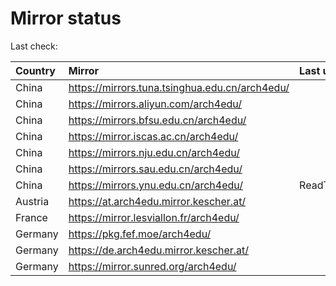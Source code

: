 <script src="./time.js"></script>
# Mirror status
Last check: <script type="text/javascript">localize(1682115416.0021296);</script>

|Country|Mirror|Last update|
|:------|:-----|:----------|
|China|https://mirrors.tuna.tsinghua.edu.cn/arch4edu/|<script type="text/javascript">localize(1682102025);</script>|
|China|https://mirrors.aliyun.com/arch4edu/|<script type="text/javascript">localize(1682102025);</script>|
|China|https://mirrors.bfsu.edu.cn/arch4edu/|<script type="text/javascript">localize(1682058650);</script>|
|China|https://mirror.iscas.ac.cn/arch4edu/|<script type="text/javascript">localize(1682102025);</script>|
|China|https://mirrors.nju.edu.cn/arch4edu/|<script type="text/javascript">localize(1682058650);</script>|
|China|https://mirrors.sau.edu.cn/arch4edu/|<script type="text/javascript">localize(1673850842);</script>|
|China|https://mirrors.ynu.edu.cn/arch4edu/|ReadTimeout|
|Austria|https://at.arch4edu.mirror.kescher.at/|<script type="text/javascript">localize(1682058650);</script>|
|France|https://mirror.lesviallon.fr/arch4edu/|<script type="text/javascript">localize(1682058650);</script>|
|Germany|https://pkg.fef.moe/arch4edu/|<script type="text/javascript">localize(1682058650);</script>|
|Germany|https://de.arch4edu.mirror.kescher.at/|<script type="text/javascript">localize(1682058650);</script>|
|Germany|https://mirror.sunred.org/arch4edu/|<script type="text/javascript">localize(1682058650);</script>|

<script src="./tablefilter/tablefilter.js"></script>
<script src="./table.js"></script>